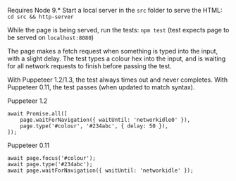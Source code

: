 Requires Node 9.*
Start a local server in the `src` folder to serve the HTML:
`cd src && http-server`

While the page is being served, run the tests: `npm test` (test expects page to be served on `localhost:8080`)

The page makes a fetch request when something is typed into the input, with a slight delay.
The test types a colour hex into the input, and is waiting for all network requests to finish before passing the test.

With Puppeteer 1.2/1.3, the test always times out and never completes. With Puppeteer 0.11, the test passes (when updated to match syntax).

Puppeteer 1.2
```
await Promise.all([
    page.waitForNavigation({ waitUntil: 'networkidle0' }),
    page.type('#colour', '#234abc', { delay: 50 }),
]);
```

Puppeteer 0.11
```
await page.focus('#colour');
await page.type('#234abc');
await page.waitForNavigation({ waitUntil: 'networkidle' });
```